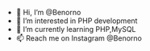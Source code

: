 - 👋 Hi, I’m @Benorno
- 👀 I’m interested in PHP development
- 🌱 I’m currently learning PHP,MySQL
- 📫 Reach me on Instagram @Benorno
